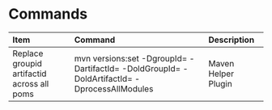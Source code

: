 # Commands

| Item                                       | Command                                                                                                                                                        | Description         |
| :----------------------------------------- | :------------------------------------------------------------------------------------------------------------------------------------------------------------- | :------------------ |
| Replace groupid artifactid across all poms | mvn versions:set -DgroupId=<new-groupId> -DartifactId=<new-artifactId> -DoldGroupId=<current-groupId> -DoldArtifactId=<current-artifactId> -DprocessAllModules | Maven Helper Plugin |

